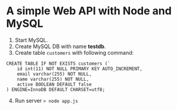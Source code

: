 # A simple Web API with Node and MySQL

1. Start MySQL.
2. Create MySQL DB with name __testdb__.
3. Create table `customers` with following command: 
```
CREATE TABLE IF NOT EXISTS customers (` 
    id int(11) NOT NULL PRIMARY KEY AUTO_INCREMENT,
    email varchar(255) NOT NULL,
    name varchar(255) NOT NULL,
    active BOOLEAN DEFAULT false
) ENGINE=InnoDB DEFAULT CHARSET=utf8;
```
4. Run server ```> node app.js```